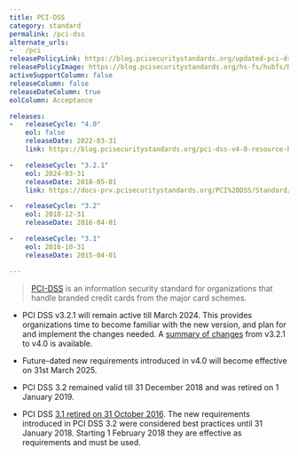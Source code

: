 ```yaml
---
title: PCI-DSS
category: standard
permalink: /pci-dss
alternate_urls:
-   /pci
releasePolicyLink: https://blog.pcisecuritystandards.org/updated-pci-dss-v4.0-timeline
releasePolicyImage: https://blog.pcisecuritystandards.org/hs-fs/hubfs/Development.png?width=750&name=Development.png
activeSupportColumn: false
releaseColumn: false
releaseDateColumn: true
eolColumn: Acceptance

releases:
-   releaseCycle: "4.0"
    eol: false
    releaseDate: 2022-03-31
    link: https://blog.pcisecuritystandards.org/pci-dss-v4-0-resource-hub

-   releaseCycle: "3.2.1"
    eol: 2024-03-31
    releaseDate: 2018-05-01
    link: https://docs-prv.pcisecuritystandards.org/PCI%20DSS/Standard/PCI_DSS_Summary_of_Changes_3-2-1.pdf

-   releaseCycle: "3.2"
    eol: 2018-12-31
    releaseDate: 2016-04-01

-   releaseCycle: "3.1"
    eol: 2016-10-31
    releaseDate: 2015-04-01

---
```


> [PCI-DSS](https://www.pcisecuritystandards.org) is an information security standard for
> organizations that handle branded credit cards from the major card schemes.

- PCI DSS v3.2.1 will remain active till March 2024. This provides organizations time to become
  familiar with the new version, and plan for and implement the changes needed. A
  [summary of changes](https://docs-prv.pcisecuritystandards.org/PCI%20DSS/Standard/PCI-DSS-v3-2-1-to-v4-0-Summary-of-Changes-r1.pdf)
  from v3.2.1 to v4.0 is available.

- Future-dated new requirements introduced in v4.0 will become effective on 31st March 2025.

- PCI DSS 3.2 remained valid till 31 December 2018 and was retired on 1 January 2019.

- PCI DSS [3.1 retired on 31 October 2016](https://listings.pcisecuritystandards.org/pdfs/PCI_DSS_Resource_Guide_(003).pdf).
  The new requirements introduced in PCI DSS 3.2 were considered best practices until 31 January 2018.
  Starting 1 February 2018 they are effective as requirements and must be used.
